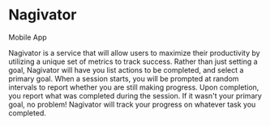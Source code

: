 # Nagivator
Mobile App


Nagivator is a service that will allow users to maximize their productivity by utilizing a unique set of metrics to track success. Rather than just setting a goal, Nagivator will have you list actions to be completed, and select a primary goal. When a session starts, you will be prompted at random intervals to report whether you are still making progress. Upon completion, you report what was completed during the session. If it wasn't your primary goal, no problem! Nagivator will track your progress on whatever task you completed.
